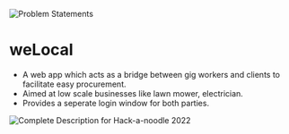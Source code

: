 ![Problem Statements](https://user-images.githubusercontent.com/28811712/200151768-5bd8cc1f-eeee-4f63-8dad-eebd4a109a94.png)
# weLocal

- A web app which acts as a bridge between gig workers and clients to facilitate easy procurement.
- Aimed at low scale businesses like lawn mower, electrician.
- Provides a seperate login window for both parties.

![Complete Description for Hack-a-noodle 2022](https://www.canva.com/design/DAFRD9IApfQ/oJExxflcdBRjmFMymwn-TA/edit?utm_content=DAFRD9IApfQ&utm_campaign=designshare&utm_medium=link2&utm_source=sharebutton)
